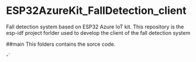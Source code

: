# ESP32AzureKit_FallDetection_client

Fall detection system based on ESP32 Azure IoT kit. 
This repository is the esp-idf project forlder used to develop the client of the fall detection system

##main 
This folders contains the sorce code.

-`



 
